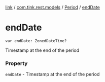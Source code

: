 [link](../../index.md) / [com.tink.rest.models](../index.md) / [Period](index.md) / [endDate](./end-date.md)

# endDate

`var endDate: ZonedDateTime?`

Timestamp at the end of the period

### Property

`endDate` - Timestamp at the end of the period